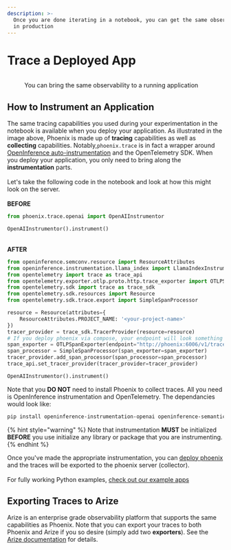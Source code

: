 ```yaml
---
description: >-
  Once you are done iterating in a notebook, you can get the same observability
  in production
---
```


# Trace a Deployed App

<figure><img src="https://storage.googleapis.com/arize-assets/phoenix/assets/images/migrate_from_notebook.png" alt=""><figcaption><p>You can bring the same observability to a running application</p></figcaption></figure>

## How to Instrument an Application

The same tracing capabilities you used during your experimentation in the notebook is available when you deploy your application. As illustrated in the image above, Phoenix is made up of  **tracing** capabilities as well as **collecting** capabilities. Notably,`phoenix.trace` is in fact a wrapper around  [OpenInference auto-instrumentation](https://github.com/Arize-ai/openinference) and the OpenTelemetry SDK.  When you deploy your application, you only need to bring along the **instrumentation** parts. \
\
Let's take the following code in the notebook and look at how this might look on the server.\
\
**BEFORE**

```python
from phoenix.trace.openai import OpenAIInstrumentor

OpenAIInstrumentor().instrument()
```

\
**AFTER**

```python
from openinference.semconv.resource import ResourceAttributes
from openinference.instrumentation.llama_index import LlamaIndexInstrumentor
from opentelemetry import trace as trace_api
from opentelemetry.exporter.otlp.proto.http.trace_exporter import OTLPSpanExporter
from opentelemetry.sdk import trace as trace_sdk
from opentelemetry.sdk.resources import Resource
from opentelemetry.sdk.trace.export import SimpleSpanProcessor

resource = Resource(attributes={
    ResourceAttributes.PROJECT_NAME: '<your-project-name>'
})
tracer_provider = trace_sdk.TracerProvider(resource=resource)
# If you deploy phoenix via compose, your endpoint will look something like below
span_exporter = OTLPSpanExporter(endpoint="http://phoenix:6006/v1/traces")
span_processor = SimpleSpanProcessor(span_exporter=span_exporter)
tracer_provider.add_span_processor(span_processor=span_processor)
trace_api.set_tracer_provider(tracer_provider=tracer_provider)

OpenAIInstrumentor().instrument()
```

Note that you **DO NOT** need to install Phoenix to collect traces. All you need is OpenInference instrumentation and OpenTelemetry. The dependancies would look like:

```bash
pip install openinference-instrumentation-openai openinference-semantic-conventions opentelemetry-sdk opentelemetry-exporter-otlp

```

{% hint style="warning" %}
Note that instrumentation **MUST** be initialized **BEFORE** you use initialize any library or package that you are instrumenting.
{% endhint %}

Once you've made the appropriate instrumentation, you can [deploy phoenix](../../deployment/deploying-phoenix.md) and  the traces will be exported to the phoenix server (collector).\
\
For fully working Python examples, [check out our example apps](https://github.com/Arize-ai/openinference/tree/main/python/examples)

## Exporting Traces to Arize

Arize is an enterprise grade observability platform that supports the same capabilities as Phoenix. Note that you can export your traces to both Phoenix and Arize if you so desire (simply add two **exporters**).  See the [Arize documentation](https://docs.arize.com/arize/llm-large-language-models/llm-traces) for details.
